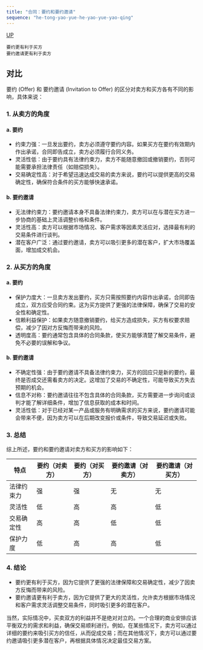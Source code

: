 ```yaml
---
title: "合同：要约和要约邀请"
sequence: "he-tong-yao-yue-he-yao-yue-yao-qing"
---
```


[UP](/law/civil-law-index.html)

```text
要约更有利于买方
要约邀请更有利于卖方
```

## 对比

要约 (Offer) 和 要约邀请 (Invitation to Offer) 的区分对卖方和买方各有不同的影响，具体来说：

### 1. 从卖方的角度

#### a. 要约
- 约束力强：一旦发出要约，卖方必须遵守要约内容。如果买方在要约有效期内作出承诺，合同即告成立，卖方必须履行合同义务。
- 灵活性低：由于要约具有法律约束力，卖方不能随意撤回或撤销要约，否则可能需要承担法律责任（如赔偿损失）。
- 交易确定性高：对于希望迅速达成交易的卖方来说，要约可以提供更高的交易确定性，确保符合条件的买方能够快速承诺。

#### b. 要约邀请
- 无法律约束力：要约邀请本身不具备法律约束力，卖方可以在与潜在买方进一步协商的基础上灵活调整价格和条件。
- 灵活性高：卖方可以根据市场情况、客户需求等因素灵活应对，选择最有利的交易条件进行谈判。
- 潜在客户广泛：通过要约邀请，卖方可以吸引更多的潜在客户，扩大市场覆盖面，增加成交机会。

### 2. 从买方的角度

#### a. 要约
- 保护力度大：一旦卖方发出要约，买方只需按照要约内容作出承诺，合同即告成立，双方应受合同约束。这为买方提供了更强的法律保障，确保了交易的安全性和确定性。
- 信赖利益保护：如果卖方随意撤销要约，给买方造成损失，买方有权要求赔偿，减少了因对方反悔而带来的风险。
- 透明度高：要约通常包含具体的合同条款，使买方能够清楚了解交易条件，避免不必要的误解和争议。

#### b. 要约邀请
- 不确定性强：由于要约邀请不具备法律约束力，买方的回应只是新的要约，最终是否成交还需看卖方的决定。这增加了交易的不确定性，可能导致买方失去预期的机会。
- 信息不对称：要约邀请往往不包含具体的合同条款，买方需要进一步询问或谈判才能了解详细条件，增加了信息获取的成本和时间。
- 灵活性低：对于已经对某一产品或服务有明确需求的买方来说，要约邀请可能会带来不便，因为卖方可以在后期改变报价或条件，导致交易延迟或失败。

### 3. 总结

综上所述，要约和要约邀请对卖方和买方的影响如下：

| 特点 | 要约（对卖方） | 要约（对买方） | 要约邀请（对卖方） | 要约邀请（对买方） |
| --- | --- | --- | --- | --- |
| 法律约束力 | 强 | 强 | 无 | 无 |
| 灵活性 | 低 | 高 | 高 | 低 |
| 交易确定性 | 高 | 高 | 低 | 低 |
| 保护力度 | 低 | 高 | 高 | 低 |

### 4. 结论

- 要约更有利于买方，因为它提供了更强的法律保障和交易确定性，减少了因卖方反悔而带来的风险。
- 要约邀请更有利于卖方，因为它提供了更大的灵活性，允许卖方根据市场情况和客户需求灵活调整交易条件，同时吸引更多的潜在客户。

当然，实际情况中，买卖双方的利益并不是绝对对立的。一个合理的商业安排应该平衡双方的需求和利益，确保交易顺利进行。例如，在某些情况下，卖方可以通过详细的要约来吸引买方的信任，从而促成交易；而在其他情况下，卖方可以通过要约邀请吸引更多潜在客户，再根据具体情况决定最佳交易方案。

